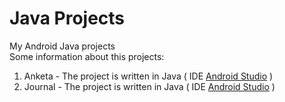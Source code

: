 # Java Projects
My Android Java projects <br>
Some information about this projects: <br>
1. Anketa - The project is written in Java ( IDE [Android Studio](#) ) <br>
2. Journal - The project is written in Java ( IDE [Android Studio](#) ) <br>
